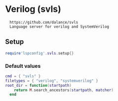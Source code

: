 # Verilog (svls)

      https://github.com/dalance/svls
      Language server for verilog and SystemVerilog
    

## Setup

```lua
require'lspconfig'.svls.setup{}
```


### Default values

```lua
cmd = { "svls" }
filetypes = { "verilog", "systemverilog" }
root_dir = function(startpath)
    return M.search_ancestors(startpath, matcher)
  end
```




